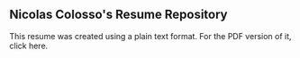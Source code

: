 ## Nicolas Colosso's Resume Repository

This resume was created using a plain text format. For the PDF version of it, click here. 
